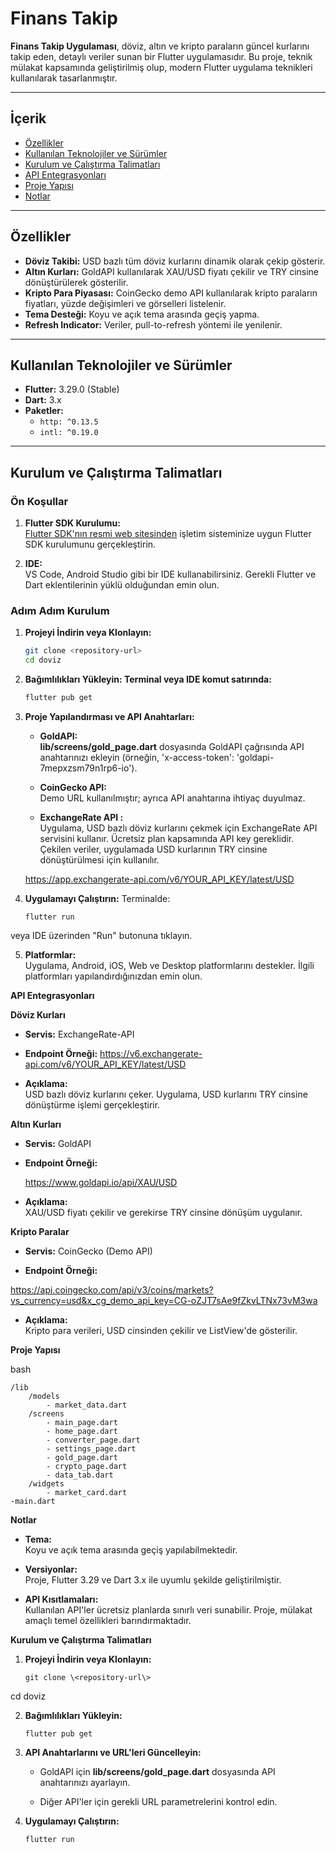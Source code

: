 # Finans Takip

**Finans Takip Uygulaması**, döviz, altın ve kripto paraların güncel kurlarını takip eden,   detaylı veriler sunan bir Flutter uygulamasıdır. Bu proje, teknik mülakat kapsamında geliştirilmiş olup, modern Flutter uygulama teknikleri kullanılarak tasarlanmıştır.

---

## İçerik

- [Özellikler](#özellikler)
- [Kullanılan Teknolojiler ve Sürümler](#kullanılan-teknolojiler-ve-sürümler)
- [Kurulum ve Çalıştırma Talimatları](#kurulum-ve-çalıştırma-talimatları)
- [API Entegrasyonları](#api-entegrasyonları)
- [Proje Yapısı](#proje-yapısı)
- [Notlar](#notlar)

---

## Özellikler

- **Döviz Takibi:** USD bazlı tüm döviz kurlarını dinamik olarak çekip gösterir.
- **Altın Kurları:** GoldAPI kullanılarak XAU/USD fiyatı çekilir ve TRY cinsine dönüştürülerek gösterilir.
- **Kripto Para Piyasası:** CoinGecko demo API kullanılarak kripto paraların fiyatları, yüzde değişimleri ve görselleri listelenir.
- **Tema Desteği:** Koyu ve açık tema arasında geçiş yapma.
- **Refresh Indicator:** Veriler, pull-to-refresh yöntemi ile yenilenir.

---

## Kullanılan Teknolojiler ve Sürümler

- **Flutter:** 3.29.0 (Stable)  
- **Dart:** 3.x  
- **Paketler:**
  - `http: ^0.13.5`
  - `intl: ^0.19.0` 


---

## Kurulum ve Çalıştırma Talimatları

### Ön Koşullar

1. **Flutter SDK Kurulumu:**  
   [Flutter SDK'nın resmi web sitesinden](https://flutter.dev/docs/get-started/install) işletim sisteminize uygun Flutter SDK kurulumunu gerçekleştirin.

2. **IDE:**  
   VS Code, Android Studio  gibi bir IDE kullanabilirsiniz. Gerekli Flutter ve Dart eklentilerinin yüklü olduğundan emin olun.

### Adım Adım Kurulum

1. **Projeyi İndirin veya Klonlayın:**  
   ```bash
   git clone <repository-url>
   cd doviz
2. **Bağımlılıkları Yükleyin: Terminal veya IDE komut satırında:**  
   ```bash
   flutter pub get
3.  **Proje Yapılandırması ve API Anahtarları:**

    -   **GoldAPI:**\
        **lib/screens/gold_page.dart** dosyasında GoldAPI çağrısında API
        anahtarınızı ekleyin (örneğin, \'x-access-token\':
        \'goldapi-7mepxzsm79n1rp6-io\').

    -   **CoinGecko API:**\
        Demo URL kullanılmıştır; ayrıca API anahtarına ihtiyaç duyulmaz.

    -   **ExchangeRate API :**\
        Uygulama, USD bazlı döviz kurlarını çekmek için ExchangeRate API servisini kullanır. Ücretsiz plan kapsamında API key gereklidir. Çekilen veriler, uygulamada USD kurlarının TRY cinsine dönüştürülmesi için kullanılır.

    
    
     https://app.exchangerate-api.com/v6/YOUR_API_KEY/latest/USD


4.  **Uygulamayı Çalıştırın:** 
    Terminalde:

    
        flutter run

veya IDE üzerinden \"Run\" butonuna tıklayın.

5.  **Platformlar:**\
    Uygulama, Android, iOS, Web ve Desktop platformlarını destekler.
    İlgili platformları yapılandırdığınızdan emin olun.

**API Entegrasyonları**

**Döviz Kurları**

-   **Servis:** ExchangeRate-API 

-   **Endpoint Örneği:**
    https://v6.exchangerate-api.com/v6/YOUR_API_KEY/latest/USD

-   **Açıklama:**\
    USD bazlı döviz kurlarını çeker. Uygulama, USD kurlarını TRY cinsine
    dönüştürme işlemi gerçekleştirir.

**Altın Kurları**

-   **Servis:** GoldAPI

-   **Endpoint Örneği:**

    https://www.goldapi.io/api/XAU/USD

-   **Açıklama:**\
    XAU/USD fiyatı çekilir ve gerekirse TRY cinsine dönüşüm uygulanır.

**Kripto Paralar**

-   **Servis:** CoinGecko (Demo API)

-   **Endpoint Örneği:**

https://api.coingecko.com/api/v3/coins/markets?vs_currency=usd&x_cg_demo_api_key=CG-oZJT7sAe9fZkvLTNx73vM3wa

-   **Açıklama:**\
    Kripto para verileri, USD cinsinden çekilir ve ListView\'de gösterilir.

**Proje Yapısı**

bash

    /lib
        /models
            - market_data.dart 
        /screens
            - main_page.dart 
            - home_page.dart 
            - converter_page.dart 
            - settings_page.dart 
            - gold_page.dart
            - crypto_page.dart
            - data_tab.dart
        /widgets
            - market_card.dart 
    -main.dart


**Notlar**
-   **Tema:**\
    Koyu ve açık tema arasında geçiş yapılabilmektedir.

-   **Versiyonlar:**\
    Proje, Flutter 3.29 ve Dart 3.x ile uyumlu şekilde geliştirilmiştir.

-   **API Kısıtlamaları:**\
    Kullanılan API\'ler ücretsiz planlarda sınırlı veri sunabilir.
    Proje, mülakat amaçlı temel özellikleri barındırmaktadır.

**Kurulum ve Çalıştırma Talimatları**

1.  **Projeyi İndirin veya Klonlayın:**


        git clone \<repository-url\>

cd doviz

2.  **Bağımlılıkları Yükleyin:**



        flutter pub get

3.  **API Anahtarlarını ve URL\'leri Güncelleyin:**

    -   GoldAPI için **lib/screens/gold_page.dart** dosyasında API anahtarınızı ayarlayın.

    -   Diğer API\'ler için gerekli URL parametrelerini kontrol edin.

4.  **Uygulamayı Çalıştırın:**
    

        flutter run
